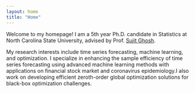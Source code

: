 ```yaml
---
layout: home
title: "Home"
---
```

Welcome to my homepage! I am a 5th year Ph.D. candidate in Statistics at North Carolina State University, advised by Prof. [Sujit Ghosh](https://www4.stat.ncsu.edu/~ghosh/).

My research interests include time series forecasting, machine learning, and optimization. I specialize in enhancing the sample efficiency of time series forecasting using advanced machine learning methods with applications on financial stock market and coronavirus epidemiology.I also work on developing efficient zeroth-order global optimization solutions for black-box optimization challenges.